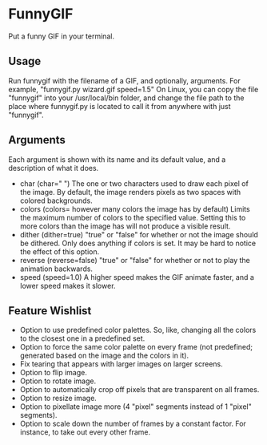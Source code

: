 # FunnyGIF
 Put a funny GIF in your terminal.

## Usage
Run funnygif with the filename of a GIF, and optionally, arguments. For example, "funnygif.py wizard.gif speed=1.5"
On Linux, you can copy the file "funnygif" into your /usr/local/bin folder, and change the file path to the place where funnygif.py is located to call it from anywhere with just "funnygif".

## Arguments
Each argument is shown with its name and its default value, and a description of what it does.
- char (char=" ") The one or two characters used to draw each pixel of the image. By default, the image renders pixels as two spaces with colored backgrounds.
- colors (colors= however many colors the image has by default) Limits the maximum number of colors to the specified value. Setting this to more colors than the image has will not produce a visible result.
- dither (dither=true) "true" or "false" for whether or not the image should be dithered. Only does anything if colors is set. It may be hard to notice the effect of this option.
- reverse (reverse=false) "true" or "false" for whether or not to play the animation backwards.
- speed (speed=1.0) A higher speed makes the GIF animate faster, and a lower speed makes it slower.

## Feature Wishlist
- Option to use predefined color palettes. So, like, changing all the colors to the closest one in a predefined set.
- Option to force the same color palette on every frame (not predefined; generated based on the image and the colors in it).
- Fix tearing that appears with larger images on larger screens.
- Option to flip image.
- Option to rotate image.
- Option to automatically crop off pixels that are transparent on all frames.
- Option to resize image.
- Option to pixellate image more (4 "pixel" segments instead of 1 "pixel" segments).
- Option to scale down the number of frames by a constant factor. For instance, to take out every other frame.